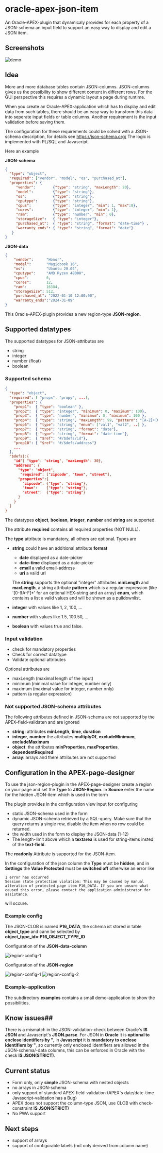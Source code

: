 # oracle-apex-json-item

An Oracle-APEX-plugin that dynamicaly provides for each property of a JSON-schema an input field to support an easy way to display and edit a JSON item. 

## Screenshots
![demo](docu/demo.gif)


## Idea

More and more database tables contain JSON-columns.
JSON-columns gives us the possibility to show different content in different rows. For the GUI perspective this requires a dynamic layout a page during runtime.

When you create an Oracle-APEX-application which has to display and edit data from such tables, there should be an easy way to transform this data into seperate input fields or table columns.
Another requirement is the input validation before saving them.

The configuration for these requirements could be solved with a JSON-schema description, for details see https://json-schema.org/
The logic is implemented with PL/SQL and Javascript.

Here an example

**JSON-schema**
```json
{
  "type": "object",
  "required": ["vendor", "model", "os", "purchased_at"],
  "properties": {
     "vendor":        {"type": "string", "maxLength": 20},
     "model":         {"type": "string"},
     "os":            {"type": "string"},
     "cputype":       {"type": "string"},
     "cpus":          {"type": "integer", "min": 1, "max":8},
     "cores":         {"type": "integer", "min": 1},
     "ram":           {"type": "number", "min": 0},
     "storageSize":   { "type": "integer"},
     "purchased_at":  { "type": "string", "format": "date-time"} ,
     "warranty_ends": { "type": "string", "format": "date"} 
   }
}
```

**JSON-data**
```json
{
    "vendor":      "Honor",
    "model":       "Magicbook 16",
    "os":          "Ubuntu 20.04",
    "cputype":     "AMD Ryzen 4800H",
    "cpus":        6,
    "cores":       12,
    "ram":         16384,
    "storageSize": 512,
    "purchased_at": "2022-01-10 12:00:00",
    "warranty_ends":"2024-31-09" 
}
```

This Oracle-APEX-plugin provides a new region-type **JSON-region**. 

## Supported datatypes

The supported datatypes for JSON-attributes are
- string
- integer
- number (float)
- boolean

### Supported schema

```JSON
{
  "type": "object",
  "required": [ "propx", "propy", ...],
  "properties": {
    "prop1":  { "type": "boolean" },
    "prop2":  { "type": "integer", "minimum": 0, "maximum": 100},
    "prop3":  { "type": "number", "minimum": 0, "maximum": 100 },
    "prop4":  { "type": "string", "maxLength": 99, "pattern": "[A-Z]+[0-9]*"},
    "prop5":  { "type": "string", "enum": ["val1", "val2", ..] },
    "prop7":  { "type": "string", "format": "date"},
    "prop8":  { "type": "string", "format": "date-time"},
    "prop9":  { "$ref": "#/$defs/id"},
    "prop10": { "$ref": "#/$defs/address"}
    ...
  },
  "$defs}:{
    "id"{ "type": "string", "maxLength": 30},
    "address": {
      "type": "object",
       "required": ["zipcode", "town", "street"],
      "properties":{
        "zipcode": {"type": "string"},
        "town":    {"type": "string"},
        "street":  {"type": "string"}
      }
    }
  }
}
```
The datatypes **object**, **boolean**, **integer**, **number** and **string** are supported.

The attribute **required** contains all required properties (NOT NULL).

The **type** attribute is mandatory, all others are optional.
Types are
- **string** could have an additional attribute **format** 
  - **date** displayed as a date-picker
  - **date-time** displayed as a date-picker
  - **email** a valid email-address
  - **uri** a valid url

  The **string** supports the optional "integer" attributes **minLength** and **maxLength**, a string attribute **pattern** which is a regular-expression (like '[0-9A-F]*' for an optional HEX-string and an array) **enum**, which contains a list a valid values and will be shown as a pulldownlist.
- **integer** with values like 1, 2, 100, ...
- **number** with values like 1.5, 100.50, ...
- **boolean** with values true and false.

### Input validation

- check for mandatory properties
- Check for correct datatype 
- Validate optional attributes

Optional attributes are
- maxLength (maximal length of the input)
- minimum (minimal value for integer, number only)
- maximum (maximal value for integer, number only)
- pattern (a regular expression)

### Not supported JSON-schema attributes
The following attributes defined in JSON-schema are not supported by the APEX-field-validaten and are ignored
- **string**: attributes **minLength**, **time**, **duration**
- **integer**, **number** the attributes **multiplyOf**, **excludeMinimum**, **excludeMaximum**
- **object**: the attributes **minProperties**, **maxProperties**, **dependentRequired**
- **array**: arrays and there attributes are not supported

## Configuration in the APEX-page-designer

To use the json-region-plugin in the APEX-page-designer create a region on your page and set the **Type** to **JSON-Region**.
In **Source** enter the name for the hidden JSON-item which is used in the torm

The plugin provides in the configuration view input for configuring
- static JSON-schema used in the form 
- dynamic JSON-schema retrieved by a SQL-query. Make sure that the query returns a single row, disable the item when no row could be returned.
- the width used in the form to display the JSON-data (1-12)
- The length-limit above which a **textarea** is used for string-items insted of the **text-field**.

The **readonly** Attribute is supported for the JSON-item.

In the configuration of the json column the **Type** must be **hidden**, and in **Settings** the **Value Protected** must be **switched off**
otherwise an error like
```
1 error has occurred
Session state protection violation: This may be caused by manual alteration of protected page item P16_DATA. If you are unsure what caused this error, please contact the application administrator for assistance.
```
will occure.

### Example config
The JSON-CLOB is named **P16_DATA**, the schema ist stored in table **object_type** and cann be selected by **object_type_id=:P16_OBJECT_TYPE_ID**

Configuration of the **JSON-data-column**

![region-config-1](docu/region-config-3.png)


Configuration of the **JSON-region**

![region-config-1](docu/region-config-1.png)
![region-config-2](docu/region-config-2.png)


### Example-application

The subdirectory **examples** contains a small demo-application to show the possibilities.

## Know issues##

There is a mismatch in the JSON-validation-check between Oracle's **IS JSON** and Javascript's **JSON.parse**.
For JSON in **Oracle** it is **optional to enclose identifiers by "**, in **Javascript** it is **mandatory to enclose identifiers by "**, so currently only enclosed identifiers are allowed in the JSON-schema/-data columns, this can be enforced in Oracle with the check **IS JSON(STRICT)**.

## Current status
- Form only, only **simple** JSON-schema with nested objects
- no arrays in JSON-schema
- only support of standard APEX-field-validation (APEX's date/date-time Javascript-validation has a Bug)
- APEX does not support the column-type JSON, use CLOB with check-constraint **IS JSON(STRICT)**
- No PWA support

## Next steps

- support of arrays
- support of configurable labels (not only derived from column name)